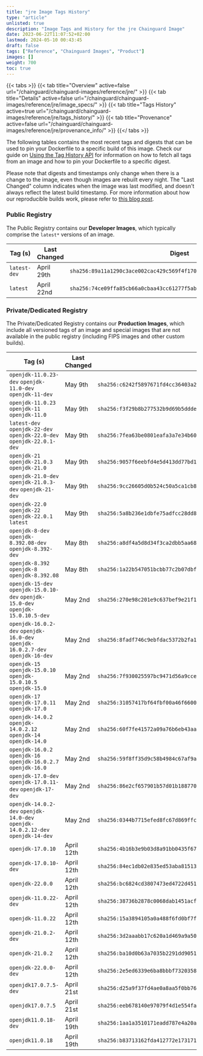 ```yaml
---
title: "jre Image Tags History"
type: "article"
unlisted: true
description: "Image Tags and History for the jre Chainguard Image"
date: 2023-06-22T11:07:52+02:00
lastmod: 2024-05-10 00:43:45
draft: false
tags: ["Reference", "Chainguard Images", "Product"]
images: []
weight: 700
toc: true
---
```


{{< tabs >}}
{{< tab title="Overview" active=false url="/chainguard/chainguard-images/reference/jre/" >}}
{{< tab title="Details" active=false url="/chainguard/chainguard-images/reference/jre/image_specs/" >}}
{{< tab title="Tags History" active=true url="/chainguard/chainguard-images/reference/jre/tags_history/" >}}
{{< tab title="Provenance" active=false url="/chainguard/chainguard-images/reference/jre/provenance_info/" >}}
{{</ tabs >}}

The following tables contains the most recent tags and digests that can be used to pin your Dockerfile to a specific build of this image. Check our guide on [Using the Tag History API](/chainguard/chainguard-images/using-the-tag-history-api/) for information on how to fetch all tags from an image and how to pin your Dockerfile to a specific digest.

Please note that digests and timestamps only change when there is a change to the image, even though images are rebuilt every night. The "Last Changed" column indicates when the image was last modified, and doesn't always reflect the latest build timestamp. For more information about how our reproducible builds work, please refer to [this blog post](https://www.chainguard.dev/unchained/reproducing-chainguards-reproducible-image-builds).

### Public Registry
The Public Registry contains our **Developer Images**, which typically comprise the `latest*` versions of an image.

| Tag (s)       | Last Changed | Digest                                                                    |
|---------------|--------------|---------------------------------------------------------------------------|
|  `latest-dev` | April 29th   | `sha256:89a11a1290c3ace002cac429c569f4f170b4208e148de788e7d729cf1dd41581` |
|  `latest`     | April 22nd   | `sha256:74ce09ffa85cb66a0cbaa43cc61277f5abcca7ba4b876b12186cbc03838bd6bf` |


### Private/Dedicated Registry
The Private/Dedicated Registry contains our **Production Images**, which include all versioned tags of an image and special images that are not available in the public registry (including FIPS images and other custom builds).

| Tag (s)                                                                            | Last Changed | Digest                                                                    |
|------------------------------------------------------------------------------------|--------------|---------------------------------------------------------------------------|
|  `openjdk-11.0.23-dev` `openjdk-11.0-dev` `openjdk-11-dev`                         | May 9th      | `sha256:c6242f5897671fd4cc36403a232752ef6dbfe97be74ee0390ccc0459614951b7` |
|  `openjdk-11.0.23` `openjdk-11` `openjdk-11.0`                                     | May 9th      | `sha256:f3f29b8b277532b9d69b5ddde475bf5fe1b071916be0272db39e4f0fbb6cd90a` |
|  `latest-dev` `openjdk-22-dev` `openjdk-22.0-dev` `openjdk-22.0.1-dev`             | May 9th      | `sha256:7fea63be0801eafa3a7e34b60f65b11257db66bcd23cc391fc09f3964c04dc71` |
|  `openjdk-21` `openjdk-21.0.3` `openjdk-21.0`                                      | May 9th      | `sha256:9057f6eebfd4e5d413dd77bd1257303ddbf6bd8716108b547abb85c8d5b0743c` |
|  `openjdk-21.0-dev` `openjdk-21.0.3-dev` `openjdk-21-dev`                          | May 9th      | `sha256:9cc26605d0b524c50a5ca1cb8f4b0215d6c59df7f806e17559c0ac364f7ae47e` |
|  `openjdk-22.0` `openjdk-22` `openjdk-22.0.1` `latest`                             | May 9th      | `sha256:5a8b236e1dbfe75adfcc28dd8adc97cf2e85fb6a9935d85b4b55ca02b79b1c0e` |
|  `openjdk-8-dev` `openjdk-8.392.08-dev` `openjdk-8.392-dev`                        | May 8th      | `sha256:a8df4a5d8d34f3ca2dbb5aa684b60a3c8f22bfd42efe226045d387db0ed57507` |
|  `openjdk-8.392` `openjdk-8` `openjdk-8.392.08`                                    | May 8th      | `sha256:1a22b547051bcbb77c2b07dbf8476a36dd90e2fb27942a0ba3fbecdd0d5e1b34` |
|  `openjdk-15-dev` `openjdk-15.0.10-dev` `openjdk-15.0-dev` `openjdk-15.0.10.5-dev` | May 2nd      | `sha256:270e98c201e9c637bef9e21f17986ea0ee4c8731efb3a9fd57aa7730bd7441f2` |
|  `openjdk-16.0.2-dev` `openjdk-16.0-dev` `openjdk-16.0.2.7-dev` `openjdk-16-dev`   | May 2nd      | `sha256:8fadf746c9ebfdac5372b2fa145cd555b7d44a43f2f5e06f93ff750f6b8029fd` |
|  `openjdk-15` `openjdk-15.0.10` `openjdk-15.0.10.5` `openjdk-15.0`                 | May 2nd      | `sha256:7f930025597bc9471d56a9cce9117c04c4d3c4188fe0e804fc26fc1f9435ff57` |
|  `openjdk-17` `openjdk-17.0.11` `openjdk-17.0`                                     | May 2nd      | `sha256:31057417bf64fbf00a46f66006c072a424ba1c528f5ba78cc03795347066e880` |
|  `openjdk-14.0.2` `openjdk-14.0.2.12` `openjdk-14` `openjdk-14.0`                  | May 2nd      | `sha256:60f7fe41572a09a76b6eb43aacef8ab8f25b7224679fcdac344ec7cae7f9db57` |
|  `openjdk-16.0.2` `openjdk-16` `openjdk-16.0.2.7` `openjdk-16.0`                   | May 2nd      | `sha256:59f8ff35d9c58b4984c67af9a9ffb63e062b35cefe64e0a9f1c1db7c89945986` |
|  `openjdk-17.0-dev` `openjdk-17.0.11-dev` `openjdk-17-dev`                         | May 2nd      | `sha256:86e2cf657901b57d01b188770d48a0ecaf4a22ed7c7298f6c269ef6938b65f84` |
|  `openjdk-14.0.2-dev` `openjdk-14.0-dev` `openjdk-14.0.2.12-dev` `openjdk-14-dev`  | May 2nd      | `sha256:0344b7715efed8fc67d869ffc5fc3053549bd6dab98ecbb952cdcc905ad0a808` |
|  `openjdk-17.0.10`                                                                 | April 12th   | `sha256:4b16b3e9b03d8a91bb0435f67001754f82ff1fc65ab8d67b0114188a91acbb25` |
|  `openjdk-17.0.10-dev`                                                             | April 12th   | `sha256:84ec1db02e835ed53aba81513bc4e36d63f24fd728f2a68d4d830f6cd826fde6` |
|  `openjdk-22.0.0`                                                                  | April 12th   | `sha256:bc6824cd3807473ed4722d4519036f83b474ba332800daded94cefd178778850` |
|  `openjdk-11.0.22-dev`                                                             | April 12th   | `sha256:38736b2878c0068dab1451acfd6b7a79e4f471840f07066f7630a2c530847027` |
|  `openjdk-11.0.22`                                                                 | April 12th   | `sha256:15a3894105a0a488f6fd0bf7f877b62cbc8048606ef27cdb2a25468d3f10fa66` |
|  `openjdk-21.0.2-dev`                                                              | April 12th   | `sha256:3d2aaabb17c620a1d469a9a500d3095370bd43c95537cbc4875a642ad0d5ae2f` |
|  `openjdk-21.0.2`                                                                  | April 12th   | `sha256:ba10d0b63a7035b2291dd9051856e50be3517731ce6672cebc1f6daaba9d5ab8` |
|  `openjdk-22.0.0-dev`                                                              | April 12th   | `sha256:2e5ed6339e6ba8bbbf73203586d51b4a02549f75e9034b6a8f44930525d69162` |
|  `openjdk17.0.7.5-dev`                                                             | April 21st   | `sha256:d25a9f37fd4ae0a8aa5f0bb7675c9dfaa033e45ac0e4deb4a14e45aee3a4a62b` |
|  `openjdk17.0.7.5`                                                                 | April 21st   | `sha256:eeb678140e97079f4d1e554fa3575831329e78e1382605249ea8ea5558a96d11` |
|  `openjdk11.0.18-dev`                                                              | April 19th   | `sha256:1aa1a3510171eadd787e4a20ae76bef2ff04485d355e01dac1ddef5dbe70a2f2` |
|  `openjdk11.0.18`                                                                  | April 19th   | `sha256:b83713162fda412772e173171870d95621f170ffd46a629f880b44e9bca3a919` |

